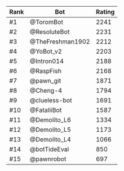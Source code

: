 Rank|Bot|Rating
---|---|---
#1|@ToromBot|2241
#2|@ResoluteBot|2231
#3|@TheFreshman1902|2212
#4|@YoBot_v2|2203
#5|@Intron014|2188
#6|@RaspFish|2168
#7|@pawn_git|1871
#8|@Cheng-4|1794
#9|@clueless-bot|1691
#10|@FataliiBot|1587
#11|@Demolito_L6|1334
#12|@Demolito_L5|1173
#13|@Demolito_L4|1066
#14|@botTideEval|850
#15|@pawnrobot|697
